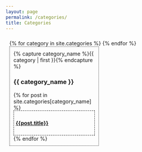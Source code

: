 ```yaml
---
layout: page
permalink: /categories/
title: Categories
---
```

<div id="archives">
<!-- <table style="border: 1px dashed;"> -->
{% for category in site.categories %}
<div class="archive-group">
  {% capture category_name %}{{ category | first }}{% endcapture %}
  <div id="#{{ category_name | slugize }}"></div>
  <h3 class="category-head">{{ category_name }}</h3>
  <a name="{{ category_name | slugize }}"></a>
  {% for post in site.categories[category_name] %}
  <article class="archive-item">
    <h4>
        <a href="{{ site.baseurl }}{{ post.url }}">{{post.title}}</a>
    </h4>
  </article>
  {% endfor %}    
</div>
{% endfor %}
</div>
<br><br>
<style>
  #archives {
    margin-bottom:10px;
    padding: 10px 10px;
  }
  .archive-group {
    float: left;
    width:45%;
    padding: 10px 10px;
    border:0.5px dotted ;
    margin-right:10px;
    margin-bottom:10px;
    align-items:center;
  }
  .archive-item {
    background-color: var(--paper-color-less);
    border:1px dashed;
    padding: 5px;
    font-size:14px
  }
  .archive-item:nth-child(n+2) {
    margin-top: -1px;
  }


</style>